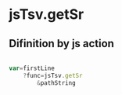 # jsTsv.getSr

## Difinition by js action

```js.js

var=firstLine
	?func=jsTsv.getSr
		&pathString
```


